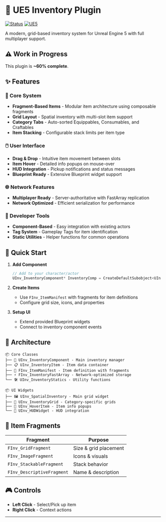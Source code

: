 # 🎒 UE5 Inventory Plugin

[![Status](https://img.shields.io/badge/Status-WIP%20(60%25)-orange)](https://github.com)
[![UE5](https://img.shields.io/badge/UE5-Compatible-blue)](https://unrealengine.com)

A modern, grid-based inventory system for Unreal Engine 5 with full multiplayer support.

## ⚠️ Work in Progress

This plugin is **~60% complete**.

## ✨ Features

### 🧩 Core System
- **Fragment-Based Items** - Modular item architecture using composable fragments
- **Grid Layout** - Spatial inventory with multi-slot item support
- **Category Tabs** - Auto-sorted Equippables, Consumables, and Craftables
- **Item Stacking** - Configurable stack limits per item type

### 🖱️ User Interface
- **Drag & Drop** - Intuitive item movement between slots
- **Item Hover** - Detailed info popups on mouse-over
- **HUD Integration** - Pickup notifications and status messages
- **Blueprint Ready** - Extensive Blueprint widget support

### 🌐 Network Features
- **Multiplayer Ready** - Server-authoritative with FastArray replication
- **Network Optimized** - Efficient serialization for performance

### 🔧 Developer Tools
- **Component-Based** - Easy integration with existing actors
- **Tag System** - Gameplay Tags for item identification
- **Static Utilities** - Helper functions for common operations

## 🚀 Quick Start

1. **Add Component**
   ```cpp
   // Add to your character/actor
   UInv_InventoryComponent* InventoryComp = CreateDefaultSubobject<UInv_InventoryComponent>(TEXT("Inventory"));
   ```

2. **Create Items**
   - Use `FInv_ItemManifest` with fragments for item definitions
   - Configure grid size, icons, and properties

3. **Setup UI**
   - Extend provided Blueprint widgets
   - Connect to inventory component events

## 📁 Architecture

```
📦 Core Classes
├── 🎯 UInv_InventoryComponent - Main inventory manager
├── 📋 UInv_InventoryItem - Item data container
├── 🧩 FInv_ItemManifest - Item definition with fragments
├── ⚡ FInv_InventoryFastArray - Network-optimized storage
└── 🛠️ UInv_InventoryStatics - Utility functions

📦 UI Widgets
├── 🖼️ UInv_SpatialInventory - Main grid widget
├── 📱 UInv_InventoryGrid - Category-specific grids
├── 🎈 UInv_HoverItem - Item info popups
└── 📢 UInv_HUDWidget - HUD integration
```

## 🔧 Item Fragments

| Fragment | Purpose |
|----------|---------|
| `FInv_GridFragment` | Size & grid placement |
| `FInv_ImageFragment` | Icons & visuals |
| `FInv_StackableFragment` | Stack behavior |
| `FInv_DescriptiveFragment` | Name & description |

## 🎮 Controls

- **Left Click** - Select/Pick up item
- **Right Click** - Context actions



---
